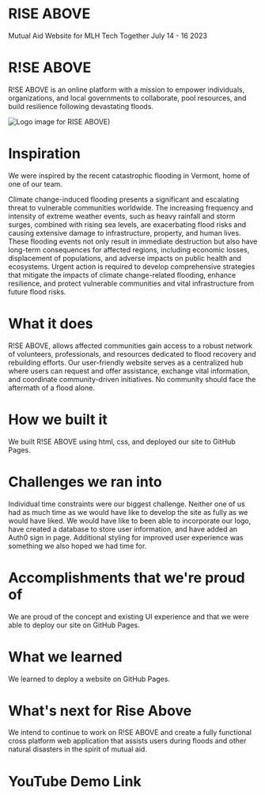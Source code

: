 # RISE ABOVE
Mutual Aid Website for MLH Tech Together July 14 - 16 2023

# R!SE ABOVE
R!SE ABOVE is an online platform with a mission to empower individuals, organizations, and local governments to collaborate, pool resources, and build resilience following devastating floods.

![Logo image for RISE ABOVE)](https://github.com/vekja/RiseAbove/assets/86572370/3f5a6b4f-41f6-4c33-a98d-178cf44913f1) 

# Inspiration

We were inspired by the recent catastrophic flooding in Vermont, home of one of our team. 

Climate change-induced flooding presents a significant and escalating threat to vulnerable communities worldwide. The increasing frequency and intensity of extreme weather events, such as heavy rainfall and storm surges, combined with rising sea levels, are exacerbating flood risks and causing extensive damage to infrastructure, property, and human lives. These flooding events not only result in immediate destruction but also have long-term consequences for affected regions, including economic losses, displacement of populations, and adverse impacts on public health and ecosystems. Urgent action is required to develop comprehensive strategies that mitigate the impacts of climate change-related flooding, enhance resilience, and protect vulnerable communities and vital infrastructure from future flood risks.

# What it does

R!SE ABOVE, allows affected communities gain access to a robust network of volunteers, professionals, and resources dedicated to flood recovery and rebuilding efforts. Our user-friendly website serves as a centralized hub where users can request and offer assistance, exchange vital information, and coordinate community-driven initiatives. No community should face the aftermath of a flood alone.

# How we built it

We built R!SE ABOVE using html, css, and deployed our site to GitHub Pages.

# Challenges we ran into

Individual time constraints were our biggest challenge. Neither one of us had as much time as we would have like to develop the site as fully as we would have liked. We would have like to been able to incorporate our logo, have created a database to store user information, and have added an Auth0 sign in page. Additional styling for improved user experience was something we also hoped we had time for.

# Accomplishments that we're proud of

We are proud of the concept and existing UI experience and that we were able to deploy our site on GitHub Pages.

# What we learned

We learned to deploy a website on GitHub Pages.

# What's next for Rise Above

We intend to continue to work on R!SE ABOVE and create a fully functional cross platform web application that assists users during floods and other natural disasters in the spirit of mutual aid.


# YouTube Demo Link

